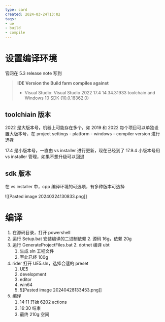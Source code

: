 ```yaml
---
type: card
created: 2024-03-24T13:02
tags:
- ue
- build
- compile
---
```


# 设置编译环境

官网在 5.3 release note 写到

> **IDE Version the Build farm compiles against**
> - Visual Studio: Visual Studio 2022 17.4 14.34.31933 toolchain and Windows 10 SDK (10.0.18362.0)

## toolchiain 版本

2022 是大版本号，机器上可能存在多个，如 2019 和 2022
每个项目可以单独设置大版本号，在 project settings - platform - windows - compiler version 进行选择

17.4 是小版本号，一直由 vs installer 进行更新，现在已经到了 17.9.4
小版本号用 vs installer 管理，如果不想升级可以回退

## sdk 版本

在 vs installer 中，cpp 编译环境的可选项，有多种版本可选择

![[Pasted image 20240324130833.png]]
# 编译

1. 在源码目录，打开 powershell
2. 运行 Setup.bat 安装编译的二进制依赖
	2. 源码 16g，依赖 20g
3. 运行 GenerateProjectFiles.bat
	2. dotnet 编译 ubt
	1. 生成 sln 工程文件
	2. 至此已经 100g
4. rider 打开 UE5.sln，选择合适的 preset
	1. UE5
	2. development
	3. editor
	4. win64
	5. ![[Pasted image 20240428133453.png]]
5. 编译
	1. 14:11 开始 6202 actions
	2. 16:30 结束
	3. 最终 210g 空间